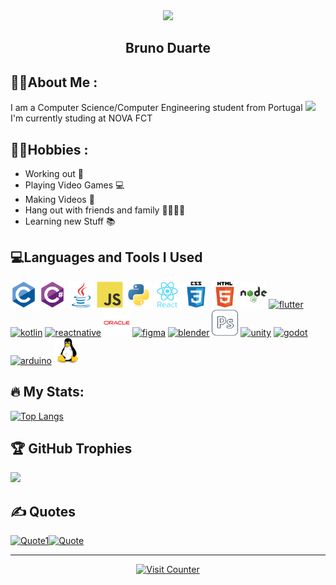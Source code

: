 <div id="header" align="center">
  <img src="https://media.giphy.com/media/v1.Y2lkPTc5MGI3NjExZXYyN2ZweXR1am5xNTZhaGFvMnpzY3dmN2lhZHJnbXQ2Z2h1MXZ5cyZlcD12MV9pbnRlcm5hbF9naWZfYnlfaWQmY3Q9cw/TMX9zs9UINkuRR4YMR/giphy.gif" width="100"/>
</div>
<h2 align="center">Bruno Duarte</h2>

## 👨‍💻About Me :
I am a Computer Science/Computer Engineering student from Portugal <img src="https://media.giphy.com/media/AfuIjJ0aq4UNrtlloC/giphy.gif" width="20">  <br> I'm currently studing at NOVA FCT

## 🐱‍🐉Hobbies : 
- Working out 🗿
- Playing Video Games 💻
- Making Videos 🎥
- Hang out with friends and family 👨‍👩‍👧‍👦
- Learning new Stuff 📚


## 💻Languages and Tools I Used
<p><a target="_blank" href="https://raw.githubusercontent.com/devicons/devicon/master/icons/c/c-original.svg" style="display: inline-block;"><img src="https://raw.githubusercontent.com/devicons/devicon/master/icons/c/c-original.svg" alt="c" width="42" height="42" /></a>
<a target="_blank" href="https://raw.githubusercontent.com/devicons/devicon/master/icons/csharp/csharp-original.svg" style="display: inline-block;"><img src="https://raw.githubusercontent.com/devicons/devicon/master/icons/csharp/csharp-original.svg" alt="csharp" width="42" height="42" /></a>
<a target="_blank" href="https://raw.githubusercontent.com/devicons/devicon/master/icons/java/java-original.svg" style="display: inline-block;"><img src="https://raw.githubusercontent.com/devicons/devicon/master/icons/java/java-original.svg" alt="java" width="42" height="42" /></a>
<a target="_blank" href="https://raw.githubusercontent.com/devicons/devicon/master/icons/javascript/javascript-original.svg" style="display: inline-block;"><img src="https://raw.githubusercontent.com/devicons/devicon/master/icons/javascript/javascript-original.svg" alt="javascript" width="42" height="42" /></a>
<a target="_blank" href="https://raw.githubusercontent.com/devicons/devicon/master/icons/python/python-original.svg" style="display: inline-block;"><img src="https://raw.githubusercontent.com/devicons/devicon/master/icons/python/python-original.svg" alt="python" width="42" height="42" /></a>
<a target="_blank" href="https://raw.githubusercontent.com/devicons/devicon/master/icons/react/react-original-wordmark.svg" style="display: inline-block;"><img src="https://raw.githubusercontent.com/devicons/devicon/master/icons/react/react-original-wordmark.svg" alt="react" width="42" height="42" /></a>
<a target="_blank" href="https://raw.githubusercontent.com/devicons/devicon/master/icons/css3/css3-original-wordmark.svg" style="display: inline-block;"><img src="https://raw.githubusercontent.com/devicons/devicon/master/icons/css3/css3-original-wordmark.svg" alt="css3" width="42" height="42" /></a>
<a target="_blank" href="https://raw.githubusercontent.com/devicons/devicon/master/icons/html5/html5-original-wordmark.svg" style="display: inline-block;"><img src="https://raw.githubusercontent.com/devicons/devicon/master/icons/html5/html5-original-wordmark.svg" alt="html5" width="42" height="42" /></a>
<a target="_blank" href="https://raw.githubusercontent.com/devicons/devicon/master/icons/nodejs/nodejs-original-wordmark.svg" style="display: inline-block;"><img src="https://raw.githubusercontent.com/devicons/devicon/master/icons/nodejs/nodejs-original-wordmark.svg" alt="nodejs" width="42" height="42" /></a>
<a target="_blank" href="https://www.vectorlogo.zone/logos/flutterio/flutterio-icon.svg" style="display: inline-block;"><img src="https://www.vectorlogo.zone/logos/flutterio/flutterio-icon.svg" alt="flutter" width="42" height="42" /></a>
<a target="_blank" href="https://www.vectorlogo.zone/logos/kotlinlang/kotlinlang-icon.svg" style="display: inline-block;"><img src="https://www.vectorlogo.zone/logos/kotlinlang/kotlinlang-icon.svg" alt="kotlin" width="42" height="42" /></a>
<a target="_blank" href="https://reactnative.dev/img/header_logo.svg" style="display: inline-block;"><img src="https://reactnative.dev/img/header_logo.svg" alt="reactnative" width="42" height="42" /></a>
<a target="_blank" href="https://raw.githubusercontent.com/devicons/devicon/master/icons/oracle/oracle-original.svg" style="display: inline-block;"><img src="https://raw.githubusercontent.com/devicons/devicon/master/icons/oracle/oracle-original.svg" alt="oracle" width="42" height="42" /></a>
<a target="_blank" href="https://www.vectorlogo.zone/logos/figma/figma-icon.svg" style="display: inline-block;"><img src="https://www.vectorlogo.zone/logos/figma/figma-icon.svg" alt="figma" width="42" height="42" /></a>
<a target="_blank" href="https://download.blender.org/branding/community/blender_community_badge_white.svg" style="display: inline-block;"><img src="https://download.blender.org/branding/community/blender_community_badge_white.svg" alt="blender" width="42" height="42" /></a>
<a target="_blank" href="https://raw.githubusercontent.com/devicons/devicon/master/icons/photoshop/photoshop-line.svg" style="display: inline-block;"><img src="https://raw.githubusercontent.com/devicons/devicon/master/icons/photoshop/photoshop-line.svg" alt="photoshop" width="42" height="42" /></a>
<a target="_blank" href="https://www.vectorlogo.zone/logos/unity3d/unity3d-icon.svg" style="display: inline-block;"><img src="https://www.vectorlogo.zone/logos/unity3d/unity3d-icon.svg" alt="unity" width="42" height="42" /></a>
<a target="_blank" href="https://www.vectorlogo.zone/logos/godotengine/godotengine-icon.svg" style="display: inline-block;"><img src="https://www.vectorlogo.zone/logos/godotengine/godotengine-icon.svg" alt="godot" width="42" height="42" /></a>
<a target="_blank" href="https://cdn.worldvectorlogo.com/logos/arduino-1.svg" style="display: inline-block;"><img src="https://cdn.worldvectorlogo.com/logos/arduino-1.svg" alt="arduino" width="42" height="42" /></a>
<a target="_blank" href="https://raw.githubusercontent.com/devicons/devicon/master/icons/linux/linux-original.svg" style="display: inline-block;"><img src="https://raw.githubusercontent.com/devicons/devicon/master/icons/linux/linux-original.svg" alt="linux" width="42" height="42" /></a></p>

## 🔥 My Stats:
[![Top Langs](https://github-readme-stats.vercel.app/api/top-langs/?username=ShamanErmita&theme=radical)](https://github.com/anuraghazra/github-readme-stats)

## 🏆 GitHub Trophies
![](https://github-profile-trophy.vercel.app/?username=ShamanErmita&theme=radical&no-frame=false&no-bg=true&margin-w=4)

## ✍️ Quotes
[![Quote1](https://quotes-github-readme.vercel.app/api?type=vertical&border=true&theme=dark&quote=Ever%20since%20I%20was%20a%20child%20I%20have%20had%20this%20instinctive%20urge%20for%20expansion%20and%20growth.%20To%20me,%20the%20function%20and%20duty%20of%20a%20quality%20human%20being%20is%20the%20sincere%20and%20honest%20development%20of%20one's%20potential.&author=Bruce%20Lee)](https://github.com/piyushsuthar/github-readme-quotes)[![Quote](https://quotes-github-readme.vercel.app/api?type=vertical&border=true&theme=dark&quote=Potential%20is%20only%20the%20expression%20of%20a%20possibility,%20something%20that%20could%20be%20assessed%20accurately%20only%20in%20retrospect%20in%20other%20words,%20you'll%20never%20know%20how%20good%20you%20might%20have%20become%20unless%20you%20try.&author=Mike%20Mentzer)](https://github.com/piyushsuthar/github-readme-quotes)

---
<p align="center">
  <a href="https://visitcount.itsvg.in" target="_blank">
    <img src="https://visitcount.itsvg.in/api?id=ShamanErmita&icon=0&color=0" alt="Visit Counter">
  </a>
</p>
